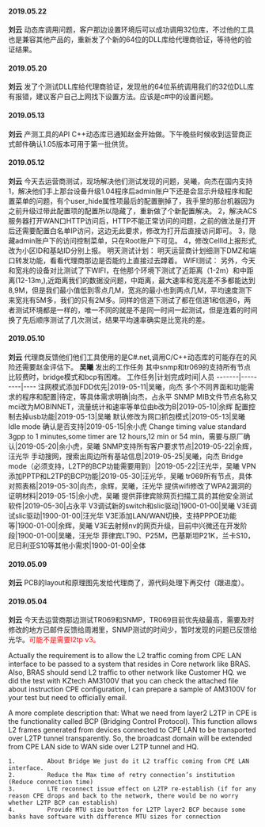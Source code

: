 
#### 2019.05.22
**刘云**  动态库调用问题，客户那边设置环境后可以成功调用32位库，不过他的工具也是兼容其他产品的，重新发了个新的64位的DLL库给代理商验证，等待他的验证结果。
#### 2019.05.20
**刘云**  发了个测试DLL库给代理商验证，发现他的64位系统调用我们的32位DLL库有报错，建议客户自己上网找下设置方法。应该是c#中的设置问题。
#### 2019.05.13
**刘云** 产测工具的API C++动态库已通知赵金开始做。下午晚些时候收到运营商正式邮件确认1.05版本可用于第一批供货。
#### 2019.05.12
**刘云** 今天去运营商测试，现场解决他们测试发现的问题，吴曦，向杰在国内支持<hide>
1，解决他们手上那台设备升级1.04程序后admin账户下还是会显示升级程序和配置菜单的问题，有个user_hide属性项最后的配置删掉了，我手里的那台机器因为之前升级过带此配置项的配置所以隐藏了，重新做了个新配置解决。
2，解决ACS服务器打开WAN口HTTP访问后，HTTP不能正常访问的问题，之前的做法是打开后还需要配置白名单IP访问，这边无此要求，修改为打开后直接访问即可。
3，隐藏admin账户下的访问控制菜单，只在Root账户下可见。
4，修改CellId上报形式,改为小区ID和基站ID分别上报。
明天测试计划：
明天运营商计划细测下DMZ和端口转发功能，看看代理商那边是否能约上直接过去蹲着。
WIFI测试：
另外，今天和宽兆的设备对比测试了下WIFI，在他那个环境下测试了近距离（1-2m）和中距离(12-13m,),近距离我们的数据没问题，中距离，最大速率和宽兆差不多都能达到8,9M，但是我们最小值低到零点几M，宽兆的最小也到两点几M，平均速度测下来宽兆有5M多，我们的只有2M多。同样的信道下测试了都在信道1和信道6，两者测试环境都是一样的，唯一不同的就是不是同一时间一起测试，但是连着的时间换了先后顺序测试了几次测试，结果平均速率确实是比宽兆的差。
</hide>
#### 2019.05.10
**刘云** 代理商反馈他们他们工具使用的是C#.net,调用C/C++动态库的可能存在的风险还需要赵金评估下。
**吴曦** 发出的工作任务 其中snmp和tr069的支持所有节点比较费时，bridge模式和bcp有困难。<hide>
工作任务|计划完成时间|人员
-------|---------|----
注网模式添加FDD优先|2019-05-11|吴曦，向杰
多个不同界面和功能需求的程序和配置|待定，等具体需求明确|向杰，占永平
SNMP MIB文件节点名称又mci改为MOBINNET，流量统计和速率等单位由b改为B|2019-05-10|余辉
配置控制去掉usb功能|2019-05-13|吴曦
默认修改为网口抓包模式|2019-05-13|吴曦
Idle mode 确认是否支持|2019-05-15|余小虎
Change timing value standard 3gpp to 1 minutes,some timer are 12 hours,12 min or 54 min，需要与原厂确认|2019-05-20|余小虎，吴曦
SNMP支持所有客户要求节点|2019-05-22|余辉，汪光华
手动搜网，搜索出周边所有基站信息|2019-05-25|吴曦，向杰
Bridge mode（必须支持，L2TP的BCP功能需要用到）|2019-05-22|汪光华，吴曦
VPN添加PPTP和L2TP的BCP功能|2019-05-30|汪光华，吴曦
tr069所有节点，具体对照表格|2019-05-30|向杰，余辉，吴曦，汪光华
提供wifi修改了WPA2漏洞的证明材料|2019-05-15|余小虎，吴曦
提供菲律宾除网页扫描工具的其他安全测试软件|2019-05-30|占永平
V3调试新的switch和slic驱动|1900-01-00|吴曦
V3E调试slic驱动|1900-01-00|汪光华
V3E添加LAN/WAN切换，支持PPPOE功能等|1900-01-00|余辉，吴曦
V3E去射频nv的网页升级，目前中兴微还在开发阶段|1900-01-00|吴曦，汪光华
菲律宾LT90、P25M，巴基斯坦P21K，兰卡S10，尼日利亚S10等其他小需求|1900-01-00|全体
</hide>
#### 2019.05.09
**刘云** PCB的layout和原理图先发给代理商了，源代码处理下再交付（跟进度）。
#### 2019.05.04
**刘云** 今天去运营商那边测试TR069和SNMP，TR069目前优先级最高，需要及时修改的地方已邮件反馈给周湘里，SNMP测试的时间少，暂时发现的问题已反馈给光华。<font color=red>可能不是需要l2tp v3。</font><hide>

Actually the requirement is to allow the L2 traffic coming from CPE LAN interface to be passed to a system that resides in Core network like BRAS. Also, BRAS should send L2 traffic to other network like Customer HQ. we did the test with KZtech AM3100V that you can check the attached file about instruction CPE configuration, I can prepare a sample of AM3100V for your test but need to officially email.
 
A more complete description that:
What we need from layer2 L2TP in CPE is the functionality called BCP (Bridging Control Protocol). This function allows L2 frames generated from devices connected to CPE LAN to be transported over L2TP tunnel transparently. So, the broadcast domain will be extended from CPE LAN side to WAN side over L2TP tunnel and HQ.
 
 
    1.         About Bridge We just do it L2 traffic coming from CPE LAN interface.
    2.         Reduce the Max time of retry connection’s institution (Reduce connection time)
    3.         LTE reconnect issue effect on L2TP re-establish (if for any reason CPE drops and back to the network, there would be no worry whether L2TP BCP can establish)
    4.         Provide MTU size button for L2TP layer2 BCP because some banks have software with difference MTU sizes for connection 
</hide>